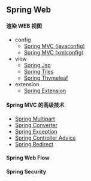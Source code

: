 Spring Web
--

#### 渲染 WEB 视图

- config
    - <a href="spring-javaconfig">Spring MVC (javaconfig)</a>
    - <a href="spring-xmlconfig">Spring MVC (xmlconfig)</a>
- view
    - <a href="spring-jsp">Spring Jsp</a>
    - <a href="spring-tiles">Spring Tiles</a>
    - <a href="spring-thymeleaf">Spring Thymeleaf</a>
- extension
    - <a href="spring-extension">Spring Extension</a>

#### Spring MVC 的高级技术

- <a href="spring-multipart">Spring Multipart</a>
- <a href="spring-converter">Spring Converter</a>
- <a href="spring-exception">Spring Exception</a>
- <a href="spring-advice">Spring Controller Advice</a>
- <a href="spring-redrict">Spring Redirect</a>

#### Spring Web Flow


#### Spring Security

